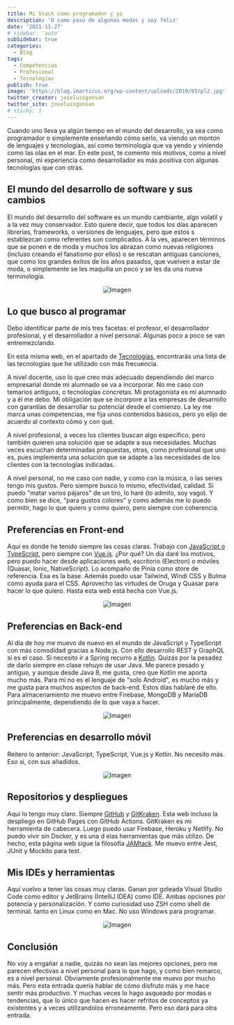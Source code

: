 ```yaml
---
title: Mi Stack como programador y yo
description: 'O como paso de algunas modas y soy feliz'
date: '2021-11-27'
# sidebar: 'auto'
subSidebar: true
categories:
  - Blog
tags:
  - Competencias
  - Profesional
  - Tecnologías
publish: true
image: 'https://blog.imarticus.org/wp-content/uploads/2019/03/pl2.jpg'
twitter_creator: joseluisgonsan
twitter_site: joseluisgonsan
# sticky: 1
---
```

Cuando uno lleva ya algún tiempo en el mundo del desarrollo, ya sea como programador o simplemente enseñando cómo serlo, va viendo un montón de lenguajes y tecnologías, así como terminología que va yendo y viniendo como las olas en el mar. En este post, te comento mis motivos, como a nivel personal, mi experiencia como desarrollador es más positiva con algunas tecnologías que con otras. 
<!-- more -->

## El mundo del desarrollo de software y sus cambios
El mundo del desarrollo del software es un mundo cambiante, algo volatil y a la vez muy conservador. Esto quiere decir, que todos los días aparecen librerías, frameworks, o versiones de lenguajes, pero que estos s establezcan como referentes son complicados. A la ves, aparecen términos que se ponen e de moda y muchos los abrazan como nuevas religiones (incluso creando el fanatismo por ellos) o se rescatan antiguas canciones, que como los grandes éxitos de los años pasados, que vuelven a estar de moda, o simplemente se les maquilla un poco y se les da una nueva terminología.

<p style="text-align:center;">
<img loading="lazy" style="border-radius: 0.25rem;" 
  src="https://i.ytimg.com/vi/Pn5znSOGHcs/maxresdefault.jpg" 
  alt="Imagen">
</p>


## Lo que busco al programar
Debo identificar parte de mis tres facetas: el profesor, el desarrollador profesional, y el desarrollador a nivel personal. Algunas poco a poco se van entremezclando.

En esta misma web, en el apartado de [Tecnologías](./../info/personal/tecnologias.md), encontrarás una lista de las tecnologías que he utilizado con más frecuencia.

A nivel docente, uso lo que creo más adecuado dependiendo del marco empresarial donde mi alumnado se va a incorporar. No me caso con temarios antiguos, o tecnologías concretas. Mi protagonista es mi alumnado y a él me debo. Mi obligación que se incorpore a las empresas de desarrollo con garantías de desarrollar su potencial desde el comienzo. La ley me marca unas competencias, me fija unos contenidos básicos, pero yo elijo de acuerdo al contexto cómo y con qué. 

A nivel profesional, a veces los clientes buscan algo específico, pero también quieren una solución que se adapte a sus necesidades. Muchas veces escuchan determinadas propuestas, otras, como profesional que uno es, pues implementa una solución que se adapte a las necesidades de los clientes con la tecnologías indicadas.

A nivel personal, no me caso con nadie, y como con la música, o las series tengo mis gustos. Pero siempre busco lo mismo, efectividad, calidad. Si puedo "matar varios pájaros" de un tiro, lo haré (lo admito, soy vago). Y como bien se dice, "para gustos colores" y como además me lo puedo permitir, hago lo que quiero y como quiero, pero siempre con coherencia.

## Preferencias en Front-end
Aquí es donde he tenido siempre las cosas claras. Trabajo con [JavaScript o TypeScript](2021-07-22-me-gusta-javascript.md), pero siempre con [Vue.js](https://vuejs.org/). ¿Por qué? Un día daré los motivos, pero puedo hacer desde aplicaciones web, escritorio (Electron) o móviles (Quasar, Ionic, NativeScript). Lo acompaño de Pinia como store de referencia. Esa es la base. Además puedo usar Tailwind, Windi CSS y Bulma como ayuda para el CSS. Aprovecho las virtudes de Oruga y Quasar para hacer lo que quiero. Hasta esta web está hecha con Vue.js.

<p style="text-align:center;">
<img loading="lazy" style="border-radius: 0.25rem;" 
  src="https://img.freepik.com/vector-gratis/desarrollo-front-end-plano_107173-16796.jpg" 
  alt="Imagen">
</p>


## Preferencias en Back-end
Al día de hoy me muevo de nuevo en el mundo de JavaScript y TypeScript con más comodidad gracias a Node.js. Con ello desarrollo REST y GraphQL si es el caso. Si necesito ir a Spring recurro a [Kotlin](2021-02-10-detalle-de-Kotlin.md). Quizás por la pesadez de darlo siempre en clase rehuyo de usar Java. Me parece pesado y antiguo, y aunque desde Java 8, me gusta, creo que Kotlin me aporta mucho más. Para mi no es el lenguaje de "solo Android", es mucho más y me gusta para muchos aspectos de back-end. Estos días hablaré de ello. Para almacenamiento me muevo entre Firebase, MongoDB y MariaDB principalmente, dependiendo de lo que vaya a hacer.

<p style="text-align:center;">
<img loading="lazy" style="border-radius: 0.25rem;" 
  src="https://clarusway.com/wp-content/uploads/2021/06/backend-developer-technical-skills-1.png" 
  alt="Imagen">
</p>

## Preferencias en desarrollo móvil
Reitero lo anterior: JavaScript, TypeScript, Vue.js y Kotlin. No necesito más. Eso sí, con sus añadidos.

<p style="text-align:center;">
<img loading="lazy" style="border-radius: 0.25rem;" 
  src="https://d540vms5r2s2d.cloudfront.net/mad/uploads/Mobile_app_development-life-cycle.jpg" 
  alt="Imagen">
</p>

## Repositorios y despliegues
Aquí lo tengo muy claro. Siempre [GitHub](2021-05-11-github-imprescindible.md) y [GitKraken](2021-05-20-gitkraken-superpoder-git.md). Esta web incluso la despliego en GitHub Pages con GitHub Actions. GitKraken es mi herramienta de cabecera. Luego puedo usar Firebase, Heroku y Netlify. No puedo vivir sin Docker, y es una d elas herramientas que más utilizo. De hecho, esta página web sigue la filosofía [JAMtack](https://www.genbeta.com/desarrollo/jamstack-nuevo-enfoque-desarrollo-web-impulsado-exito-financiero-netlify). Me muevo entre Jest, JUnit y Mockito para test.

## Mis IDEs y herramientas
Aquí vuelvo a tener las cosas muy claras. Ganan por goleada Visual Studio Code como editor y JetBrains (IntelliJ IDEA) como IDE. Ambas opciones por potencia y personalización. Y como curiosidad uso ZSH como shell de terminal. tanto en Linux como en Mac. No uso Windows para programar.

<p style="text-align:center;">
<img loading="lazy" style="border-radius: 0.25rem;" 
  src="https://tiposdeide.files.wordpress.com/2018/10/1533172648445_1.jpg" 
  alt="Imagen">
</p>

## Conclusión
No voy a engañar a nadie, quizás no sean las mejores opciones, pero me parecen efectivas a nivel personal para lo que hago, y como bien remarco, es a nivel personal. Obviamente profesionalmente me muevo por mucho más. Pero esta entrada quería hablar de cómo disfruto más y me hace sentir más productivo. Y muchas veces lo hago asqueado por modas o tendencias, que lo único que hacen es hacer refritos de conceptos ya existentes y a veces utilizandolos erroneamente. Pero eso dará para otra entrada. 






